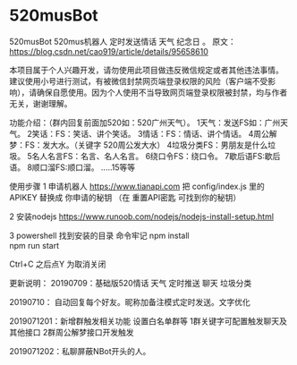 # 520musBot
520musBot 520mus机器人 定时发送情话 天气 纪念日 。
原文：https://blog.csdn.net/cao919/article/details/95658610

本项目属于个人兴趣开发，请勿使用此项目做违反微信规定或者其他违法事情。 建议使用小号进行测试，有被微信封禁网页端登录权限的风险（客户端不受影响），请确保自愿使用。因为个人使用不当导致网页端登录权限被封禁，均与作者无关，谢谢理解。


功能介绍：（群内回复前面加520如：520广州天气）。
1天气：发送FS如：广州天气。
2笑话：FS：笑话、讲个笑话。
3情话：FS：情话、讲个情话。
4周公解梦：FS：发大水。（关键字 520周公发大水）
4垃圾分类FS：男朋友是什么垃圾。
5名人名言FS：名言、名人名言。
6绕口令FS：绕口令。
7歇后语FS:歇后语。
8顺口溜FS:顺口溜。
.....15等等

使用步骤
1 申请机器人 https://www.tianapi.com
把 config/index.js 里的APIKEY 替换成 你申请的秘钥   （在 重置API密匙 可找到你的秘钥）

2 安装nodejs
https://www.runoob.com/nodejs/nodejs-install-setup.html

3 powershell  找到安装的目录
 命令牢记 
npm install     
npm run start    

Ctrl+C 之后点Y 为取消关闭


更新说明：
20190709：基础版520情话 天气 定时推送 聊天 垃圾分类 

20190710： 自动回复每个好友。昵称加备注模式定时发送。文字优化

2019071201：新增群触发相关功能 设置白名单群等 1群关键字可配置触发聊天及其他接口
           2群周公解梦接口开发触发
		   
2019071202：私聊屏蔽NBot开头的人。
